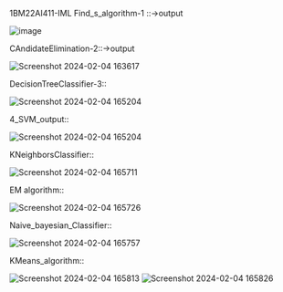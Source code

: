 1BM22AI411-IML
Find_s_algorithm-1 ::->output

![image](https://github.com/Vasanth0106/1BM22AI411-IML/assets/139615614/cba35e3f-2ccc-4346-9458-f3c511ef11c2)


CAndidateElimination-2::->output

![Screenshot 2024-02-04 163617](https://github.com/Vasanth0106/1BM22AI411-IML/assets/139615614/9760eaff-1e78-473b-b13f-67fe18691ef8)




DecisionTreeClassifier-3::



![Screenshot 2024-02-04 165204](https://github.com/Vasanth0106/1BM22AI411-IML/assets/139615614/65457c89-b1ca-4c3d-8912-494adfaa2a7e)




4_SVM_output::


![Screenshot 2024-02-04 165204](https://github.com/Vasanth0106/1BM22AI411-IML/assets/139615614/7c87e637-adc3-4276-b5c3-24474f98fadf)



KNeighborsClassifier::



![Screenshot 2024-02-04 165711](https://github.com/Vasanth0106/1BM22AI411-IML/assets/139615614/1f25bfce-a2fc-48b1-b9c4-f03d25c0f0c8)


EM algorithm::


![Screenshot 2024-02-04 165726](https://github.com/Vasanth0106/1BM22AI411-IML/assets/139615614/5c62ad67-58cc-443f-9309-e6e4ac4186bb)



Naive_bayesian_Classifier::



![Screenshot 2024-02-04 165757](https://github.com/Vasanth0106/1BM22AI411-IML/assets/139615614/16f73dbc-f841-4c57-a33b-816c306f1193)


KMeans_algorithm::

![Screenshot 2024-02-04 165813](https://github.com/Vasanth0106/1BM22AI411-IML/assets/139615614/fe2808f1-1ec0-4bf6-bb78-7977f6668ec8)
![Screenshot 2024-02-04 165826](https://github.com/Vasanth0106/1BM22AI411-IML/assets/139615614/a5b9df84-9bc4-4688-ac8b-2468de6a0df9)

